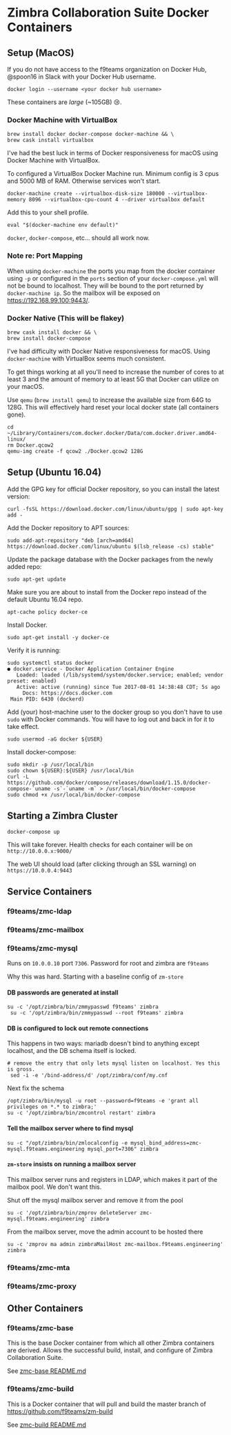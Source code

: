 # Zimbra Collaboration Suite Docker Containers

## Setup (MacOS)
If you do not have access to the f9teams organization on Docker Hub, @spoon16 in Slack with your Docker Hub username.

`docker login --username <your docker hub username>`

These containers are _large_ (~105GB) :cry:.

### Docker Machine with VirtualBox
```
brew install docker docker-compose docker-machine && \
brew cask install virtualbox
```

I've had the best luck in terms of Docker responsiveness for macOS using Docker Machine with VirtualBox.

To configured a VirtualBox Docker Machine run.
Minimum config is 3 cpus and 5000 MB of RAM. Otherwise services won't start.

```
docker-machine create --virtualbox-disk-size 180000 --virtualbox-memory 8096 --virtualbox-cpu-count 4 --driver virtualbox default
```

Add this to your shell profile.

```
eval "$(docker-machine env default)"
```

`docker`, `docker-compose`, etc... should all work now.

### Note re: Port Mapping
When using `docker-machine` the ports you map from the docker container using `-p` or configured in the `ports` section of your `docker-compose.yml` will not be bound to localhost. They will be bound to the port returned by `docker-machine ip`. So the mailbox will be exposed on https://192.168.99.100:9443/.

### Docker Native (This will be flakey)

```
brew cask install docker && \
brew install docker-compose
```

I've had difficulty with Docker Native responsiveness for macOS. Using `docker-machine` with VirtualBox seems much consistent.

To get things working at all you'll need to increase the number of cores to at least 3
and the amount of memory to at least 5G that Docker can utilize on your macOS.

Use `qemu` (`brew install qemu`) to increase the available size from 64G to 128G. This will effectively hard reset your local docker state (all containers gone).

```
cd ~/Library/Containers/com.docker.docker/Data/com.docker.driver.amd64-linux/
rm Docker.qcow2
qemu-img create -f qcow2 ./Docker.qcow2 128G
```

## Setup (Ubuntu 16.04)

Add the GPG key for official Docker repository, so you can install the latest version:

    curl -fsSL https://download.docker.com/linux/ubuntu/gpg | sudo apt-key add -

Add the Docker repository to APT sources:

    sudo add-apt-repository "deb [arch=amd64] https://download.docker.com/linux/ubuntu $(lsb_release -cs) stable"

Update the package database with the Docker packages from the newly added repo:

    sudo apt-get update

Make sure you are about to install from the Docker repo instead of the default Ubuntu 16.04 repo.

    apt-cache policy docker-ce

Install Docker.

    sudo apt-get install -y docker-ce

Verify it is running:

    sudo systemctl status docker
    ● docker.service - Docker Application Container Engine
       Loaded: loaded (/lib/systemd/system/docker.service; enabled; vendor preset: enabled)
       Active: active (running) since Tue 2017-08-01 14:38:48 CDT; 5s ago
         Docs: https://docs.docker.com
     Main PID: 6430 (dockerd)

Add (your) host-machine user to the docker group so you don't have to use
`sudo` with Docker commands. You will have to log out and back in for it to
take effect.

    sudo usermod -aG docker ${USER}

Install docker-compose:

    sudo mkdir -p /usr/local/bin
    sudo chown ${USER}:${USER} /usr/local/bin
    curl -L https://github.com/docker/compose/releases/download/1.15.0/docker-compose-`uname -s`-`uname -m` > /usr/local/bin/docker-compose
    sudo chmod +x /usr/local/bin/docker-compose

## Starting a Zimbra Cluster

```
docker-compose up
```

This will take forever. Health checks for each container will be on `http://10.0.0.x:9000/`

The web UI should load (after clicking through an SSL warning) on `https://10.0.0.4:9443`

## Service Containers

### f9teams/zmc-ldap

### f9teams/zmc-mailbox

### f9teams/zmc-mysql

Runs on `10.0.0.10` port `7306`. Password for root and zimbra are `f9teams`

Why this was hard. Starting with a baseline config of `zm-store`

#### DB passwords are generated at install
```
su -c '/opt/zimbra/bin/zmmypasswd f9teams' zimbra
 su -c '/opt/zimbra/bin/zmmypasswd --root f9teams' zimbra
```

#### DB is configured to lock out remote connections
This happens in two ways: mariadb doesn't bind to anything except localhost, and the DB schema itself is locked.

```
# remove the entry that only lets mysql listen on localhost. Yes this is gross.
 sed -i -e '/bind-address/d' /opt/zimbra/conf/my.cnf
```

Next fix the schema
```
/opt/zimbra/bin/mysql -u root --password=f9teams -e 'grant all privileges on *.* to zimbra;'
su -c '/opt/zimbra/bin/zmcontrol restart' zimbra
```

#### Tell the mailbox server where to find mysql
```
su -c "/opt/zimbra/bin/zmlocalconfig -e mysql_bind_address=zmc-mysql.f9teams.engineering mysql_port=7306" zimbra
```

#### `zm-store` insists on running a mailbox server

This mailbox server runs and registers in LDAP, which makes it part of the mailbox pool. We don't want this.

Shut off the mysql mailbox server and remove it from the pool
```
su -c '/opt/zimbra/bin/zmprov deleteServer zmc-mysql.f9teams.engineering' zimbra
```

From the mailbox server, move the admin account to be hosted there
```
su -c 'zmprov ma admin zimbraMailHost zmc-mailbox.f9teams.engineering' zimbra
```

### f9teams/zmc-mta

### f9teams/zmc-proxy

## Other Containers

### f9teams/zmc-base
This is the base Docker container from which all other Zimbra containers are derived. Allows the successful build, install, and configure of Zimbra Collaboration Suite.

See [zmc-base README.md](./base/README.md)

### f9teams/zmc-build
This is a Docker container that will pull and build the master branch of https://github.com/f9teams/zm-build

See [zmc-build README.md](./build/README.md)
